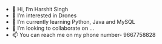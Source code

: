 - 👋 Hi, I’m Harshit Singh
- 👀 I’m interested in Drones
- 🌱 I’m currently learning Python, Java and MySQL
- 💞️ I’m looking to collaborate on ...
- 📫 You can reach me on my phone number- 9667758828

<!---
Singharshit746/Singharshit746 is a ✨ special ✨ repository because its `README.md` (this file) appears on your GitHub profile.
You can click the Preview link to take a look at your changes.
--->
